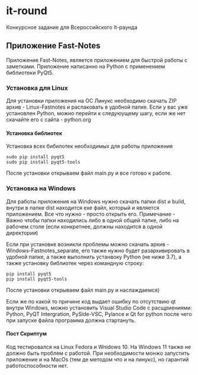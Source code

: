 # it-round
Конкурсное задание для Всероссийского It-раунда

## Приложение Fast-Notes
Приложение Fast-Notes, является приложением для быстрой работы с заметками. Приложение написанно на Python с применением библиотеки PyQt5.

### Установка для Linux
Для установки приложения на ОС Линукс необходимо скачать ZIP архив - Linux-Fastnotes и распаковать в удобной папке. Если у вас уже установлен Python, можно перейти к следуюущему шагу, если же нет скачайте его с сайта - python.org

#### Установка библиотек
Установка всех бибилотек необходимых для работы приложения
```
sudo pip install pyqt5
sudo pip install pyqt5-tools
```

После установки открываем файл main.py и все готово к работе.

### Установка на Windows
Для работы приложения на Windows нужно скачать папки dist и build, внутри в папке dist находится exe файл, который и является приложением. Все что нужно - просто открыть его. Примечание - Важно чтобы папки находились либо в одной общей папке, либо на рабочем столе (если конкретнее, должны находится в одной директории)

Если при установке возникли проблемы можно скачать архив - Windows-Fastnotes_separate, его также нужно будет разархивировать в удобной папке, а также выполнить устанвоку Python (не ниже 3.7), а также установку библиотек через командную строку:
```
pip install pyqt5
pip install pyqt5-tools
```
После установки открываем файл main.py и наслаждаемся)

Если же по какой то причине код выдает ошибку по отсутствию qt внутри Windows, можно установить Visual Studio Code с расщриениями: Python, PyQT Intergration, PySide-VSC, Pylance и Qt for python
после чего при запуске файла программа должна стартануть.

#### Пост Скриптум
Код тестировался на Linux Fedora и Wnidows 10. На Windows 11 также не должно быть проблем с работой. При необходимости монжо запустить приложение и на MacOs (тем де методом что и на линукс), но гарантий работоспособности нет.
